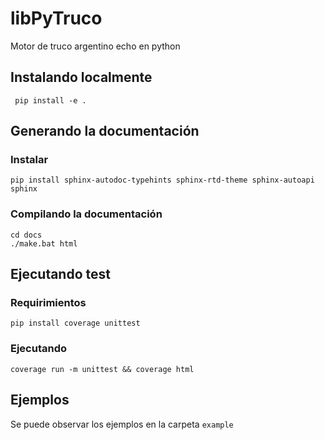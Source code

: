 # libPyTruco
Motor de truco argentino echo en python

## Instalando localmente

``` pip install -e .```

## Generando la documentación

### Instalar
```
pip install sphinx-autodoc-typehints sphinx-rtd-theme sphinx-autoapi sphinx
```

### Compilando la documentación

```
cd docs
./make.bat html
```

## Ejecutando test

### Requirimientos

```
pip install coverage unittest
```

### Ejecutando

```
coverage run -m unittest && coverage html
```
## Ejemplos

Se puede observar los ejemplos en la carpeta `example`
